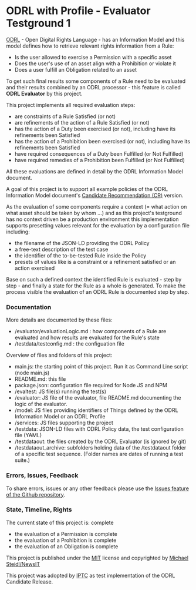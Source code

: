 # ODRL with Profile - Evaluator Testground 1

[ODRL](https://www.w3.org/2016/poe/charter) - Open Digital Rights Language - has an Information Model and this model defines how to retrieve relevant rights information from a Rule:
* Is the user allowed to exercise a Permission with a specific asset
* Does the user's use of an asset align with a Prohibition or violate it
* Does a user fulfill an Obligation related to an asset

To get such final results some components of a Rule need to be evaluated and their results combined by an ODRL processor - this feature is called **ODRL Evaluator** by this project.

This project implements all required evaluation steps:
* are constraints of a Rule Satisfied (or not)
* are refinements of the action of a Rule Satisfied (or not)
* has the action of a Duty been exercised (or not), including have its refinements been Satisfied
* has the action of a Prohibition been exercised (or not), including have its refinements been Satisfied
* have required consequences of a Duty been Fulfilled (or Not Fulfilled)
* have required remedies of a Prohibition been Fulfilled (or Not Fulfilled)

All these evaluations are defined in detail by the ODRL Information Model document.

A goal of this project is to support all example policies of the ODRL Information Model document's [Candidate Recommendation (CR)](https://www.w3.org/TR/odrl-model/) version. 

As the evaluation of some components require a context (= what action on what asset should be taken by whom ...) and as this project's testground has no context driven be a production environment this implementation supports presetting values relevant for the evaluation by a configuration file including:
* the filename of the JSON-LD providing the ODRL Policy
* a free-text description of the test case
* the identifier of the to-be-tested Rule inside the Policy
* presets of values like is a constraint or a refinement satisfied or an action exercised

Base on such a defined context the identified Rule is evaluated - step by step - and finally a state for the Rule as a whole is generated. To make the process visible the evaluation of an ODRL Rule is documented step by step.

### Documentation

More details are documented by these files:
* /evaluator/evaluationLogic.md : how components of a Rule are evaluated and how results are evaluated for the Rule's state
* /testdata/testconfig.md : the configuation file

Overview of files and folders of this project:
* main.js: the starting point of this project. Run it as Command Line script (node main.js)
* README.md: this file
* package.json: configuration file required for Node JS and NPM
* /evaltest: JS file(s) running the test(s)
* /evaluator: JS file of the evaluator, file README.md documenting the logic of the evaluator.
* /model: JS files providing identifiers of Things defined by the ODRL Information Model or an ODRL Profile
* /services: JS files supporting the project
* /testdata: JSON-LD files with ODRL Policy data, the test configuration file (YAML)
* /testdataout: the files created by the ODRL Evaluator (is ignored by git)
* /testdataout_archive: subfolders holding data of the /testdataout folder of a specific test sequence. (Folder names are dates of running a test suite.)

### Errors, Issues, Feedback

To share errors, issues or any other feedback please use the [Issues feature of the Github repository](https://github.com/nitmws/odrl-wprofile-evaltest1/issues).

### State, Timeline, Rights

The current state of this project is: complete
* the evaluation of a Permission is complete
* the evaluation of a Prohibition is complete
* the evaluation of an Obligation is complete


This project is published under the [MIT](https://opensource.org/licenses/MIT) license and copyrighted by [Michael Steidl/NewsIT](https://www.linkedin.com/in/michaelwsteidl)

This project was adopted by [IPTC](https://iptc.org) as test implementation of the ODRL Candidate Release.
